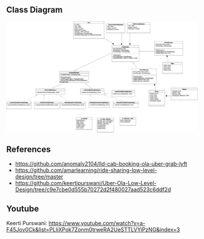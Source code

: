 

## Class Diagram
![](resources/ride-sharing-system-ola2.png)

## References

- https://github.com/anomaly2104/lld-cab-booking-ola-uber-grab-lyft
- https://github.com/amarlearning/ride-sharing-low-level-design/tree/master
- https://github.com/keertipurswani/Uber-Ola-Low-Level-Design/tree/c9e7cbe0d555b70272d2f480027aad523c6ddf2d


## Youtube
Keerti Purswani:
https://www.youtube.com/watch?v=a-F45Jov0Ck&list=PLliXPok7Zonm0trweRA2UeSTTLVYiPzNG&index=3